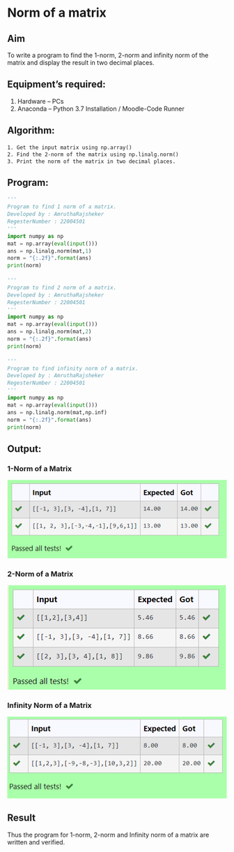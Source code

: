 # Norm of a matrix
## Aim
To write a program to find the 1-norm, 2-norm and infinity norm of the matrix and display the result in two decimal places.
## Equipment’s required:
1.	Hardware – PCs
2.	Anaconda – Python 3.7 Installation / Moodle-Code Runner
## Algorithm:
	1. Get the input matrix using np.array()   
    2. Find the 2-norm of the matrix using np.linalg.norm()
	3. Print the norm of the matrix in two decimal places.
## Program:
```Python
'''
Program to find 1 norm of a matrix.
Developed by : AmruthaRajsheker
RegesterNumber : 22004501
'''
import numpy as np
mat = np.array(eval(input()))
ans = np.linalg.norm(mat,1)
norm = "{:.2f}".format(ans)
print(norm)

'''
Program to find 2 norm of a matrix.
Developed by : AmruthaRajsheker
RegesterNumber : 22004501
'''
import numpy as np
mat = np.array(eval(input()))
ans = np.linalg.norm(mat,2)
norm = "{:.2f}".format(ans)
print(norm)

'''
Program to find infinity norm of a matrix.
Developed by : AmruthaRajsheker
RegesterNumber : 22004501
'''
import numpy as np
mat = np.array(eval(input()))
ans = np.linalg.norm(mat,np.inf)
norm = "{:.2f}".format(ans)
print(norm)
```
## Output:
### 1-Norm of a Matrix
![1-Norm of a Matrix](/norm1.png)

### 2-Norm of a Matrix
![2-Norm of a Matrix](/norm2.png)

### Infinity Norm of a Matrix
![Infinity Norm of a Matrix](/norm3.png)

## Result
Thus the program for 1-norm, 2-norm and Infinity norm of a matrix are written and verified.
